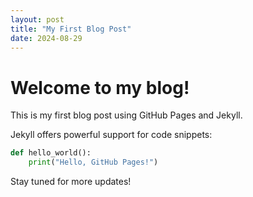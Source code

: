 ```yaml
---
layout: post
title: "My First Blog Post"
date: 2024-08-29
---
```


# Welcome to my blog!

This is my first blog post using GitHub Pages and Jekyll. 

Jekyll offers powerful support for code snippets:

```python
def hello_world():
    print("Hello, GitHub Pages!")
```

Stay tuned for more updates!

